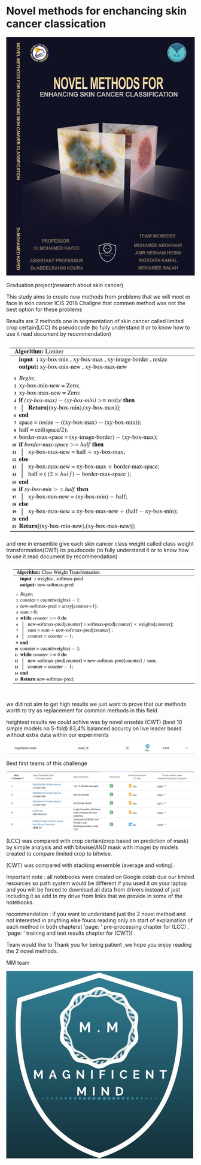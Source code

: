 # Novel methods for enchancing skin cancer classication

![](Graduation_project.jpg)

Graduation project(research about skin cancer)

This study aims to create new methods from problems that we will meet or face in skin cancer ICIS 2018 Challgne that commen method was not the best option for these problems

Results are 2 methods one in segmentation of skin cancer called limited crop certain(LCC) its pseudocode (to fully understand it or to know how to use it read document by recommendation)

![](LCC.jpg) 

and one in ensemble give each skin cancer class weight called class weight transformation(CWT) its psudocode (to fully understand it or to know how to use it read document by recommendation) 

![](CWT.jpg)   

we did not aim to get high results we just want to prove that our methods worth to try as replacement for common methods in this field

heightest results we could achive was by novel enseble (CWT) (best 10 simple models no 5-fold) 83,4% balanced accurcy on live leader board without extra data within our experiments

![](Our_team.jpg)

Best first teams of this challenge

![](Teams.jpg)

(LCC) was compared with crop certain(crop based on prediction of mask) by simple analysis and with bitwise(AND mask with image) by models created to compare limited crop to bitwise.

(CWT) was compared with stacking ensemble (average and voting).

Important note : all notebooks were created on Google colab due our limited resources so path system would be different if you used it on your laptop and you will be forced to download all data from drivers instead of just including it as add to my drive from links that we provide in some of the notebooks.

recommendation : if you want to understand just the 2 novel method and not interested in anything else foucs reading only on start of explaination of each method in both chapters( 'page: ' pre-processing chapter for (LCC) , 'page: ' training and test results chapter for (CWT)) .

Team would like to Thank you for being patient ,we hope you enjoy reading the 2 novel methods.

MM team

![](mm.png)
